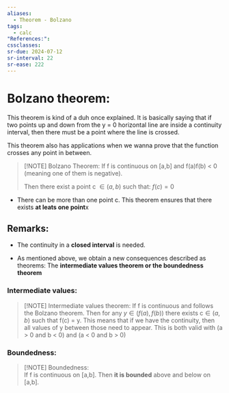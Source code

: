 ```yaml
---
aliases:
  - Theorem - Bolzano
tags:
  - calc
"References:": 
cssclasses: 
sr-due: 2024-07-12
sr-interval: 22
sr-ease: 222
---
```

# Bolzano theorem:
This theorem is kind of a duh once explained. It is basically saying that if two points up and down from the y = 0 horizontal line are inside a continuity interval, then there must be a point where the line is crossed. 

This theorem also has applications when we wanna prove that the function crosses any point in between. 

> [!NOTE] Bolzano Theorem: 
> If f is continuous on [a,b] and f(a)f(b) < 0 (meaning one of them is negative). 
> 
> Then there exist a point c $\in (a,b)$ such that: $f(c) = 0$
+ There can be more than one point c. This theorem ensures that there exists **at leats one point**x
## Remarks:
+ The continuity in a **closed interval** is needed.
  
+ As mentioned above, we obtain a new consequences described as theorems: The **intermediate values theorem or the boundedness theorem**
### Intermediate values:
> [!NOTE] Intermediate values theorem:
> If f is continuous and follows the Bolzano theorem. Then for any $y \in (f(a), f(b))$ there exists c$\in (a,b)$ such that f(c) = y. This means that if we have the continuity, then all values of y between those need to appear. This is both valid with  (a > 0 and b < 0) and (a < 0 and b > 0)

### Boundedness:

> [!NOTE] Boundedness:  
> If f is continuous on [a,b]. Then **it is bounded** above and below on [a,b].





